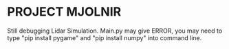 # PROJECT MJOLNIR

Still debugging Lidar Simulation. Main.py may give ERROR, you may need to type "pip install pygame" and "pip install numpy" into command line.

